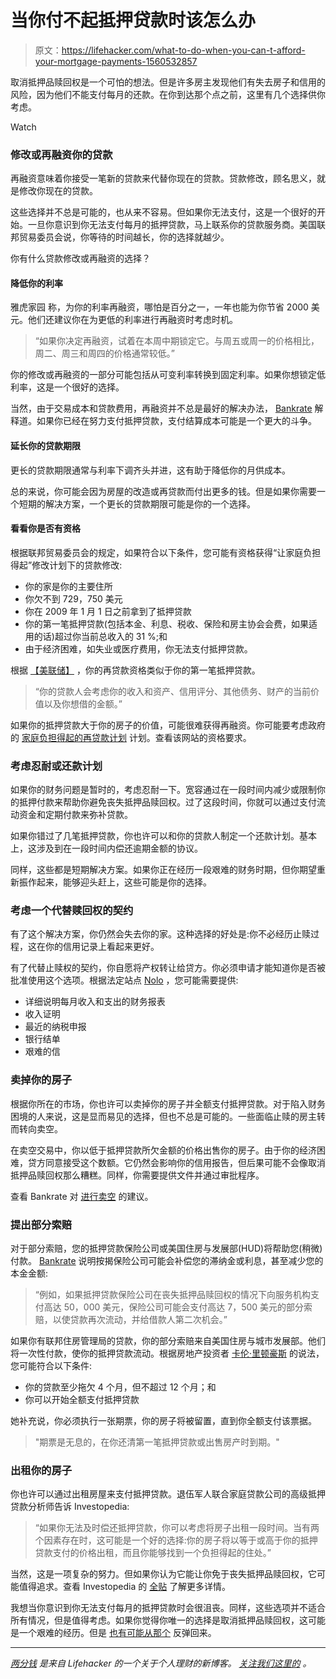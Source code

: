 # 当你付不起抵押贷款时该怎么办

> 原文：<https://lifehacker.com/what-to-do-when-you-can-t-afford-your-mortgage-payments-1560532857>

取消抵押品赎回权是一个可怕的想法。但是许多房主发现他们有失去房子和信用的风险，因为他们不能支付每月的还款。在你到达那个点之前，这里有几个选择供你考虑。

Watch

### 修改或再融资你的贷款

再融资意味着你接受一笔新的贷款来代替你现在的贷款。贷款修改，顾名思义，就是修改你现在的贷款。

这些选择并不总是可能的，也从来不容易。但如果你无法支付，这是一个很好的开始。一旦你意识到你无法支付每月的抵押贷款，马上联系你的贷款服务商。美国联邦贸易委员会说，你等待的时间越长，你的选择就越少。

你有什么贷款修改或再融资的选择？

#### 降低你的利率

雅虎家园 称，为你的利率再融资，哪怕是百分之一，一年也能为你节省 2000 美元。他们还建议你在为更低的利率进行再融资时考虑时机。

> “如果你决定再融资，试着在本周中期锁定它。与周五或周一的价格相比，周二、周三和周四的价格通常较低。”

你的修改或再融资的一部分可能包括从可变利率转换到固定利率。如果你想锁定低利率，这是一个很好的选择。

当然，由于交易成本和贷款费用，再融资并不总是最好的解决办法， [Bankrate](http://www.bankrate.com/finance/mortgages/when-to-refinance-your-mortgage-1.aspx) 解释道。如果你已经在努力支付抵押贷款，支付结算成本可能是一个更大的斗争。

#### 延长你的贷款期限

更长的贷款期限通常与利率下调齐头并进，这有助于降低你的月供成本。

总的来说，你可能会因为房屋的改造或再贷款而付出更多的钱。但是如果你需要一个短期的解决方案，一个更长的贷款期限可能是你的一个选择。

#### 看看你是否有资格

根据联邦贸易委员会的规定，如果符合以下条件，您可能有资格获得“让家庭负担得起”修改计划下的贷款修改:

*   你的家是你的主要住所
*   你欠不到 729，750 美元
*   你在 2009 年 1 月 1 日之前拿到了抵押贷款
*   你的第一笔抵押贷款(包括本金、利息、税收、保险和房主协会会费，如果适用的话)超过你当前总收入的 31 %;和
*   由于经济困难，如失业或医疗费用，你无法支付抵押贷款。

根据 [【美联储】](http://www.federalreserve.gov/pubs/refinancings/#eligible) ，你的再贷款资格类似于你的第一笔抵押贷款。

> “你的贷款人会考虑你的收入和资产、信用评分、其他债务、财产的当前价值以及你想借的金额。”

如果你的抵押贷款大于你的房子的价值，可能很难获得再融资。你可能要考虑政府的 [家庭负担得起的再贷款计划](http://www.makinghomeaffordable.gov/programs/lower-rates/Pages/harp.aspx) 计划。查看该网站的资格要求。

### 考虑忍耐或还款计划

如果你的财务问题是暂时的，考虑忍耐一下。宽容通过在一段时间内减少或限制你的抵押付款来帮助你避免丧失抵押品赎回权。过了这段时间，你就可以通过支付流动资金和定期付款来弥补贷款。

如果你错过了几笔抵押贷款，你也许可以和你的贷款人制定一个还款计划。基本上，这涉及到在一段时间内偿还逾期金额的协议。

同样，这些都是短期解决方案。如果你正在经历一段艰难的财务时期，但你期望重新振作起来，能够迎头赶上，这些可能是你的选择。

### 考虑一个代替赎回权的契约

有了这个解决方案，你仍然会失去你的家。这种选择的好处是:你不必经历止赎过程，这在你的信用记录上看起来更好。

有了代替止赎权的契约，你自愿将产权转让给贷方。你必须申请才能知道你是否被批准使用这个选项。根据法定站点 [Nolo](http://www.nolo.com/legal-encyclopedia/help-homeowners-fha-loans.html) ，您可能需要提供:

*   详细说明每月收入和支出的财务报表
*   收入证明
*   最近的纳税申报
*   银行结单
*   艰难的信

### 卖掉你的房子

根据你所在的市场，你也许可以卖掉你的房子并全额支付抵押贷款。对于陷入财务困境的人来说，这是显而易见的选择，但也不总是可能的。一些面临止赎的房主转而转向卖空。

在卖空交易中，你以低于抵押贷款所欠金额的价格出售你的房子。由于你的经济困难，贷方同意接受这个数额。它仍然会影响你的信用报告，但后果可能不会像取消抵押品赎回权那么糟糕。同样，你需要提供文件并通过审批程序。

查看 Bankrate 对 [进行卖空](http://www.bankrate.com/finance/real-estate/how-to-navigate-a-short-sale-1.aspx) 的建议。

### 提出部分索赔

对于部分索赔，您的抵押贷款保险公司或美国住房与发展部(HUD)将帮助您(稍微)付款。 [Bankrate](http://www.bankrate.com/finance/mortgages/foreclosure-mortgage-insurer-may-help.aspx) 说明按揭保险公司可能会补偿您的滞纳金或利息，甚至减少您的本金金额:

> “例如，如果抵押贷款保险公司在丧失抵押品赎回权的情况下向服务机构支付高达 50，000 美元，保险公司可能会支付高达 7，500 美元的部分索赔，以使贷款再次流动，并给借款人第二次机会。”

如果你有联邦住房管理局的贷款，你的部分索赔来自美国住房与城市发展部。他们将一次性付款，使你的抵押贷款流动。根据房地产投资者 [卡伦·里顿豪斯](http://www.karensperspective.com/6-options-when-you-cant-make-your-mortgage-payment/) 的说法，您可能符合以下条件:

*   你的贷款至少拖欠 4 个月，但不超过 12 个月；和
*   你可以开始全额支付抵押贷款

她补充说，你必须执行一张期票，你的房子将被留置，直到你全额支付该票据。

> "期票是无息的，在你还清第一笔抵押贷款或出售房产时到期。"

### 出租你的房子

你也许可以通过出租房屋来支付抵押贷款。退伍军人联合家庭贷款公司的高级抵押贷款分析师告诉 Investopedia:

> “如果你无法及时偿还抵押贷款，你可以考虑将房子出租一段时间。当有两个因素存在时，这可能是一个好的选择:你的房子将以等于或高于你的抵押贷款支付的价格出租，而且你能够找到一个负担得起的住处。”

当然，这是一项复杂的努力。但如果你认为它能让你免于丧失抵押品赎回权，它可能值得追求。查看 Investopedia 的 [全贴](http://www.investopedia.com/articles/personal-finance/013014/how-rent-your-home-so-you-can-pay-your-mortgage.asp) 了解更多详情。

我想当你意识到你无法支付每月的抵押贷款时会很沮丧。同样，这些选项并不适合所有情况，但是值得考虑。如果你觉得你唯一的选择是取消抵押品赎回权，这可能是一个艰难的经历。但是 [也有可能从那个](http://twocents.lifehacker.com/how-to-dig-yourself-out-after-a-foreclosure-1542186017) 反弹回来。

* * *

[*两分钱*](http://twocents.lifehacker.com/) *是来自 Lifehacker 的一个关于个人理财的新博客。* [*关注我们这里的*](https://twitter.com/TwoCentsLH) *。*